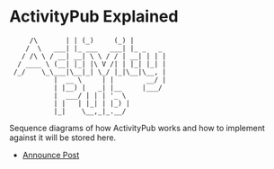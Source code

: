 # ActivityPub Explained

```
     /\       | | (_)     (_) |        
    /  \   ___| |_ ___   ___| |_ _   _ 
   / /\ \ / __| __| \ \ / / | __| | | |
  / ____ \ (__| |_| |\ V /| | |_| |_| |
 /_/    \_\___|\__|_| \_/ |_|\__|\__, |
           |  __ \     | |        __/ |
           | |__) |   _| |__     |___/ 
           |  ___/ | | | '_ \          
           | |   | |_| | |_) |         
           |_|    \__,_|_.__/          
```

Sequence diagrams of how ActivityPub works and how to implement against it will be stored here.

 - [Announce Post](announce-post.md)
